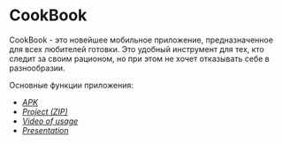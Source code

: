 # CookBook
CookBook - это новейшее мобильное приложение, предназначенное для всех любителей готовки. Это удобный инструмент для тех, кто следит за своим рационом, но при этом не хочет отказывать себе в разнообразии.

Основные функции приложения:

- *[APK](https://github.com/FedotBegemot/MobileApp/blob/master/app-debug.apk)*
- *[Project (ZIP)](https://drive.google.com/file/d/1C54oOekk37sdFbzLukwDxe3OzBW1WjQD/view?usp=sharing)*
- *[Video of usage](https://drive.google.com/file/d/1emJTWumlHCKvGY4PjlIpA9ImeFP360Lv/view?usp=drive_link)*
- *[Presentation](https://docs.google.com/presentation/d/1Km3PGMAaj5H_hjVKooNsapnxAyC_yDbJ/edit?usp=sharing&ouid=111238461768183015954&rtpof=true&sd=true)*
